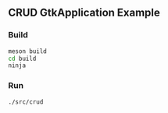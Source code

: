 ## CRUD GtkApplication Example

### Build
```sh
meson build
cd build
ninja
```
### Run
`./src/crud`

